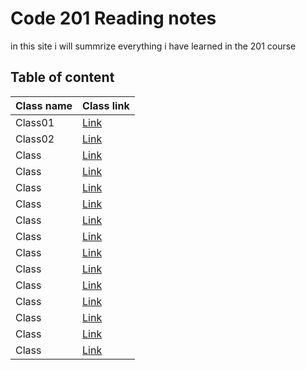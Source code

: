 
# Code 201 Reading notes

in this site i will summrize everything i have learned in the 201 course 

## Table of content 

Class name | Class link
------------ | -------------
Class01 | [Link](https://obiorbitalstar.github.io/Reading-notes/Class01)
Class02 | [Link](https://obiorbitalstar.github.io/Reading-notes/Class02)
Class | [Link](https://obiorbitalstar.github.io/Reading-notes/Class03)
Class | [Link](https://obiorbitalstar.github.io/Reading-notes/Class04)
Class | [Link]()
Class | [Link]()
Class | [Link]()
Class | [Link]()
Class | [Link]()
Class | [Link]()
Class | [Link]()
Class | [Link]()
Class | [Link]()
Class | [Link]()
Class | [Link]()


